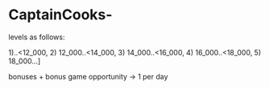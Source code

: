 # CaptainCooks-
levels as follows:

1)..<12_000,
2) 12_000..<14_000,
3) 14_000..<16_000,
4) 16_000..<18_000,
5) 18_000...]

bonuses + bonus game opportunity -> 1 per day

